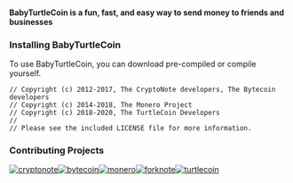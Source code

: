 

#### BabyTurtleCoin is a fun, fast, and easy way to send money to friends and businesses


### Installing BabyTurtleCoin

To use BabyTurtleCoin, you can download pre-compiled or compile yourself.

```
// Copyright (c) 2012-2017, The CryptoNote developers, The Bytecoin developers
// Copyright (c) 2014-2018, The Monero Project
// Copyright (c) 2018-2020, The TurtleCoin Developers
//
// Please see the included LICENSE file for more information.
```

### Contributing Projects

[![cryptonote](https://user-images.githubusercontent.com/34389545/72484723-d84bf700-37ca-11ea-812e-e24cd7bf9fca.png)](https://cryptonote.org/)[![bytecoin](https://user-images.githubusercontent.com/34389545/72484467-ef3e1980-37c9-11ea-903d-3d1266e9c4c2.png)](https://bytecoin.org/)[![monero](https://user-images.githubusercontent.com/34389545/72484448-e0576700-37c9-11ea-934a-15a7d9231709.png)](https://web.getmonero.org/)[![forknote](https://user-images.githubusercontent.com/34389545/72484430-d59cd200-37c9-11ea-8529-e06ae2426dca.png)](http://forknote.net/)[![turtlecoin](https://user-images.githubusercontent.com/34389545/72484404-c0c03e80-37c9-11ea-8754-0b5a8e797965.png)](https://turtlecoin.lol)
